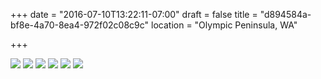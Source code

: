 +++
date = "2016-07-10T13:22:11-07:00"
draft = false
title = "d894584a-bf8e-4a70-8ea4-972f02c08c9c"
location = "Olympic Peninsula, WA"

+++

![](https://d17enza3bfujl8.cloudfront.net/20160710_01_11_01.jpg)
![](https://d17enza3bfujl8.cloudfront.net/20160710_01_10_01.jpg)
![](https://d17enza3bfujl8.cloudfront.net/20160710_01_26_01.jpg)
![](https://d17enza3bfujl8.cloudfront.net/20160710_01_28_01.jpg)
![](https://d17enza3bfujl8.cloudfront.net/20160710_01_29_01.jpg)
![](https://d17enza3bfujl8.cloudfront.net/20160710_01_43_01.jpg)
